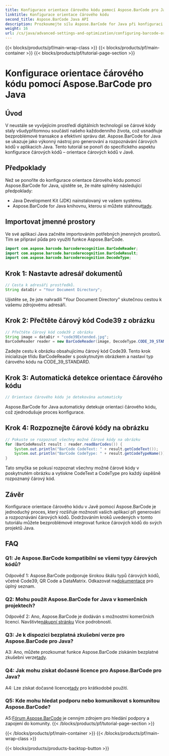 ```yaml
---
title: Konfigurace orientace čárového kódu pomocí Aspose.BarCode pro Java
linktitle: Konfigurace orientace čárového kódu
second_title: Aspose.BarCode Java API
description: Prozkoumejte sílu Aspose.BarCode for Java při konfiguraci orientace čárového kódu. Komplexní průvodce pro bezproblémovou integraci a rozpoznávání ve vašich aplikacích Java.
weight: 16
url: /cs/java/advanced-settings-and-optimization/configuring-barcode-orientation/
---
```


{{< blocks/products/pf/main-wrap-class >}}
{{< blocks/products/pf/main-container >}}
{{< blocks/products/pf/tutorial-page-section >}}

# Konfigurace orientace čárového kódu pomocí Aspose.BarCode pro Java

## Úvod

V neustále se vyvíjejícím prostředí digitálních technologií se čárové kódy staly všudypřítomnou součástí našeho každodenního života, což usnadňuje bezproblémové transakce a efektivní správu dat. Aspose.BarCode for Java se ukazuje jako výkonný nástroj pro generování a rozpoznávání čárových kódů v aplikacích Java. Tento tutoriál se ponoří do specifického aspektu konfigurace čárových kódů – orientace čárových kódů v Javě.

## Předpoklady

Než se ponoříte do konfigurace orientace čárového kódu pomocí Aspose.BarCode for Java, ujistěte se, že máte splněny následující předpoklady:

- Java Development Kit (JDK) nainstalovaný ve vašem systému.
-  Aspose.BarCode for Java knihovnu, kterou si můžete stáhnout[tady](https://releases.aspose.com/barcode/java/).

## Importovat jmenné prostory

Ve své aplikaci Java začněte importováním potřebných jmenných prostorů. Tím se připraví půda pro využití funkce Aspose.BarCode.

```java
import com.aspose.barcode.barcoderecognition.BarCodeReader;
import com.aspose.barcode.barcoderecognition.BarCodeResult;
import com.aspose.barcode.barcoderecognition.DecodeType;


```

## Krok 1: Nastavte adresář dokumentů

```java
// Cesta k adresáři prostředků.
String dataDir = "Your Document Directory";
```

Ujistěte se, že jste nahradili "Your Document Directory" skutečnou cestou k vašemu zdrojovému adresáři.

## Krok 2: Přečtěte čárový kód Code39 z obrázku

```java
// Přečtěte čárový kód code39 z obrázku
String image = dataDir + "code39Extended.jpg";
BarCodeReader reader = new BarCodeReader(image, DecodeType.CODE_39_STANDARD);
```

Zadejte cestu k obrázku obsahujícímu čárový kód Code39. Tento krok inicializuje třídu BarCodeReader s poskytnutým obrázkem a nastaví typ čárového kódu na CODE_39_STANDARD.

## Krok 3: Automatická detekce orientace čárového kódu

```java
// Orientace čárového kódu je detekována automaticky
```

Aspose.BarCode for Java automaticky detekuje orientaci čárového kódu, což zjednodušuje proces konfigurace.

## Krok 4: Rozpoznejte čárové kódy na obrázku

```java
// Pokuste se rozpoznat všechny možné čárové kódy na obrázku
for (BarCodeResult result : reader.readBarCodes()) {
    System.out.println("BarCode CodeText: " + result.getCodeText());
    System.out.println("BarCode CodeType: " + result.getCodeTypeName());
}
```

Tato smyčka se pokusí rozpoznat všechny možné čárové kódy v poskytnutém obrázku a vytiskne CodeText a CodeType pro každý úspěšně rozpoznaný čárový kód.

## Závěr

Konfigurace orientace čárového kódu v Javě pomocí Aspose.BarCode je jednoduchý proces, který rozšiřuje možnosti vašich aplikací při generování a rozpoznávání čárových kódů. Dodržováním kroků uvedených v tomto tutoriálu můžete bezproblémově integrovat funkce čárových kódů do svých projektů Java.

## FAQ

### Q1: Je Aspose.BarCode kompatibilní se všemi typy čárových kódů?

 Odpověď 1: Aspose.BarCode podporuje širokou škálu typů čárových kódů, včetně Code39, QR Code a DataMatrix. Odkazovat na[dokumentace](https://reference.aspose.com/barcode/java/) pro úplný seznam.

### Q2: Mohu použít Aspose.BarCode for Java v komerčních projektech?

 Odpověď 2: Ano, Aspose.BarCode je dodáván s možnostmi komerčních licencí. Navštivte[nákupní stránku](https://purchase.aspose.com/buy) Více podrobností.

### Q3: Je k dispozici bezplatná zkušební verze pro Aspose.BarCode pro Java?

A3: Ano, můžete prozkoumat funkce Aspose.BarCode získáním bezplatné zkušební verze[tady](https://releases.aspose.com/).

### Q4: Jak mohu získat dočasné licence pro Aspose.BarCode pro Java?

 A4: Lze získat dočasné licence[tady](https://purchase.aspose.com/temporary-license/) pro krátkodobé použití.

### Q5: Kde mohu hledat podporu nebo komunikovat s komunitou Aspose.BarCode?

 A5:[Fórum Aspose.BarCode](https://forum.aspose.com/c/barcode/13) je cenným zdrojem pro hledání podpory a zapojení do komunity.
{{< /blocks/products/pf/tutorial-page-section >}}

{{< /blocks/products/pf/main-container >}}
{{< /blocks/products/pf/main-wrap-class >}}

{{< blocks/products/products-backtop-button >}}
